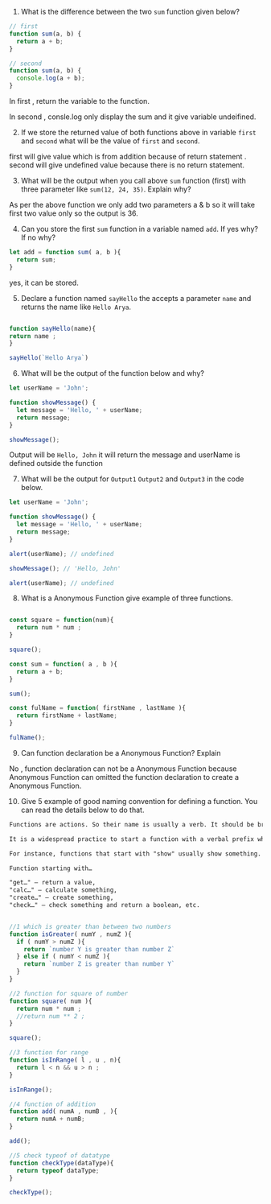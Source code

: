 1. What is the difference between the two `sum` function given below?

```js
// first
function sum(a, b) {
  return a + b;
}

// second
function sum(a, b) {
  console.log(a + b);
}
```
In first , return the variable to the function.

In second , consle.log only display the sum and it give variable undeifined.


2. If we store the returned value of both functions above in variable `first` and `second` what will be the value of `first` and `second`.

first will give value which is from  addition because of return statement . second will give undefined value because there is no return statement.


3. What will be the output when you call above `sum` function (first) with three parameter like `sum(12, 24, 35)`. Explain why?

As per the above function we only add  two parameters a & b so it will take first two value only so the output is 36.

4. Can you store the first `sum` function in a variable named `add`. If yes why? If no why?

```js 
let add = function sum( a, b ){
  return sum;
} 
```

yes, it can be stored.


5. Declare a function named `sayHello` the accepts a parameter `name` and returns the name like `Hello Arya`.

```js

function sayHello(name){
return name ;
}

sayHello(`Hello Arya`)

```

6. What will be the output of the function below and why?

```js
let userName = 'John';

function showMessage() {
  let message = 'Hello, ' + userName;
  return message;
}

showMessage();
```
Output will be `Hello, John`
it will return the message and userName is defined outside the function


7. What will be the output for `Output1` `Output2` and `Output3` in the code below.

```js
let userName = 'John';

function showMessage() {
  let message = 'Hello, ' + userName;
  return message;
}

alert(userName); // undefined

showMessage(); // 'Hello, John'

alert(userName); // undefined
```

8. What is a Anonymous Function give example of three functions.

```js

const square = function(num){
  return num * num ;
}

square();

const sum = function( a , b ){
  return a + b;
}

sum();

const fulName = function( firstName , lastName ){
  return firstName + lastName;
}

fulName();
```

9. Can function declaration be a Anonymous Function? Explain

No , function declaration can not be a Anonymous Function because Anonymous Function can omitted the function declaration to create a Anonymous Function.


10. Give 5 example of good naming convention for defining a function. You can read the details below to do that.

```md
Functions are actions. So their name is usually a verb. It should be brief, as accurate as possible and describe what the function does, so that someone reading the code gets an indication of what the function does.

It is a widespread practice to start a function with a verbal prefix which vaguely describes the action. There must be an agreement within the team on the meaning of the prefixes.

For instance, functions that start with "show" usually show something.

Function starting with…

"get…" – return a value,
"calc…" – calculate something,
"create…" – create something,
"check…" – check something and return a boolean, etc.
```

```js

//1 which is greater than between two numbers
function isGreater( numY , numZ ){
  if ( numY > numZ ){
    return `number Y is greater than number Z`
  } else if ( numY < numZ ){
    return `number Z is greater than number Y`
  }
}

//2 function for square of number
function square( num ){
  return num * num ;
  //return num ** 2 ;
}

square();

//3 function for range
function isInRange( l , u , n){
  return l < n && u > n ;
}

isInRange();

//4 function of addition
function add( numA , numB , ){
  return numA + numB;
}

add();

//5 check typeof of datatype
function checkType(dataType){
  return typeof dataType;
}

checkType();

